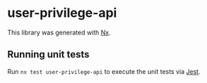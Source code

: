 # user-privilege-api

This library was generated with [Nx](https://nx.dev).

## Running unit tests

Run `nx test user-privilege-api` to execute the unit tests via [Jest](https://jestjs.io).
